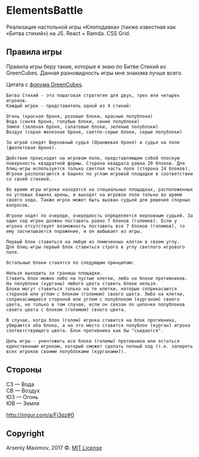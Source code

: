 # ElementsBattle
Реализация настольной игры «Клоподавка» (также известная как «Битва стихий») на JS. React + Ramda. CSS Grid.

## Правила игры
Правила игры беру такие, которые я знаю по Битве Стихий из GreenCubes. Данная разновидность игры мне знакома лучше всего.

Цитата с [форума GreenCubes](https://forum.greencubes.org/viewtopic.php?f=257&t=21772#p327318).
```
Битва Стихий - это пошаговая стратегия для двух, трех или четырех игроков.
Каждый игрок - представитель одной из 4 стихий:

Огонь (красная броня, розовые блоки, красные полублоки)
Вода (синяя броня, голубые блоки, синие полублоки)
Земля (зеленая броня, салатовые блоки, зеленые полублоки)
Воздух (серая железная броня, светло-серые блоки, серые полублоки)

За игрой следят Верховный судья (Оранжевая броня) и судья на поле (фиолетовая броня).

Действие происходит на игровом поле, представляющем собой плоскую поверхность квадратной формы. Сторона квадрата равна 20 блоков. Для блиц-игры используется только светлая часть поля (сторона 14 блоков).
Игроки располагаются в башнях по углам игровой площадки в соответствии со своей стихией. 

Во время игры игроки находятся на специальных площадках, расположенных на угловых башнях арены, и выходят на игровое поле только во время своего хода. Также игрок может быть вызван судьей для решения спорных вопросов.

Игроки ходят по очереди, очередность определяется верховным судьей. За один ход игрок должен поставить ровно 7 блоков (големов). Если у игрока отсутствует возможность поставить все 7 блоков (големов), то ему засчитывается поражение, и он выбывает из игры.

Первый блок ставиться на любую из помеченных клеток в своем углу.
Для блиц-игры первый блок ставиться строго в углу светлого игрового поля.

Остальные блоки ставятся по следующим принципам:

Нельзя выходить за границы площадки.
Ставить блок можно либо на пустые клетки, либо на блоки противников. На полублоки (курганы) любого цвета ставить блоки нельзя.
Блоки могут ставиться только на те клетки, которые соприкасаются стороной или углом с блоком (големом) своего цвета. Либо на клетки, соприкасающиеся стороной или углом с полублоком (курганом) своего цвета, но только в том случае, если он связан по цепочке полублоков своего цвета с блоком (големом) своего цвета.

В случае, когда блок (голем) игрока ставится на блок противника, убираются оба блока, а на это место ставится полублок (курган) игрока соответствующего цвета. Блок противника как бы "съедается".

Цель игры - уничтожить все блоки (големы) противника или остаться единственным игроком, который сможет сделать полный ход (т.е. запереть всех игроков своими полублоками (курганами)).
```

## Стороны
СЗ — Вода<br>
СВ — Воздух<br>
ЮЗ — Огонь<br>
ЮВ — Земля

http://imgur.com/a/Fj3qz#0

## Copyright

Arseniy Maximov, 2017 ©. [MIT License](https://github.com/notarseniy/ElementsBattle/blob/master/LICENSE)
